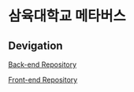 # 삼육대학교 메타버스

## Devigation
[Back-end Repository](https://github.com/CapstionDesign/back-end)

[Front-end Repository](https://github.com/CapstionDesign/front-end)
